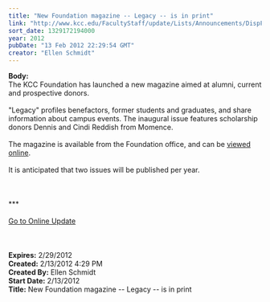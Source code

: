 ```yaml
---
title: "New Foundation magazine -- Legacy -- is in print"
link: "http://www.kcc.edu/FacultyStaff/update/Lists/Announcements/DispForm.aspx?ID=602"
sort_date: 1329172194000
year: 2012
pubDate: "13 Feb 2012 22:29:54 GMT"
creator: "Ellen Schmidt"
---
```


<div><b>Body:</b> <div class="ExternalClass87C29CCE4F014659B802FFD8FD236FDA"><div>The KCC Foundation has launched a new magazine aimed at alumni, current and prospective donors. </div>
<div> </div>
<div>&quot;Legacy&quot; profiles benefactors, former students and graduates, and share information about campus events. The inaugural issue features scholarship donors Dennis and Cindi Reddish from Momence. </div>
<div> </div>
<div>The magazine is available from the Foundation office, and can be <a href="http://issuu.com/kankakeecommunitycollege/docs/winter_2012_legacy__kcc_foundation_magazine?mode=window&amp;pageNumber=1">viewed online</a>.</div>
<div> </div>
<div>It is anticipated that two issues will be published per year. </div>
<div>
<div>
<div> </div>
<div> </div>
<div> </div>
<div>***</div>
<div> </div>
<div><a href="/FacultyStaff/update/Pages/dailyupdate.aspx">Go to Online Update</a></div>
<div> </div>
<div><br /> </div></div></div></div></div>
<div><b>Expires:</b> 2/29/2012</div>
<div><b>Created:</b> 2/13/2012 4:29 PM</div>
<div><b>Created By:</b> Ellen Schmidt</div>
<div><b>Start Date:</b> 2/13/2012</div>
<div><b>Title:</b> New Foundation magazine -- Legacy -- is in print</div>
